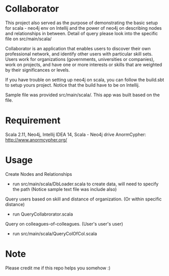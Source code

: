 # Collaborator

This project also served as the purpose of demonstrating the basic setup for scala - neo4j env on Intellij and the power of neo4j on describing nodes and relationships in between.
Detail of query please look into the specific file on src/main/scala/

Collaborator is an application that enables users
to discover their own professional network, and
identify other users with particular skill sets. Users
work for organizations (governments, universities or
companies), work on projects, and have one or
more interests or skills that are weighted by their
significances or levels. 

If you have trouble on setting up neo4j on scala, you can follow the build.sbt to setup yours project.
Notice that the build have to be on Intellij. 

Sample file was provided src/main/scala/. This app was built based on the file.

# Requirement

Scala 2.11, Neo4j, Intellij IDEA 14,
Scala - Neo4j drive AnormCypher: http://www.anormcypher.org/

# Usage

Create Nodes and Relationships
- run src/main/scala/DbLoader.scala to create data, will need to specify the path (Notice sample text file was include also)

Query users based on skill and distance of organization. (Or within specific distance)
- run QueryCollabrorator.scala

Query on colleagues-of-colleagues. (User's user's user)
- run src/main/scala/QueryColOfCol.scala 

# Note
Please credit me if this repo helps you somehow :) 
